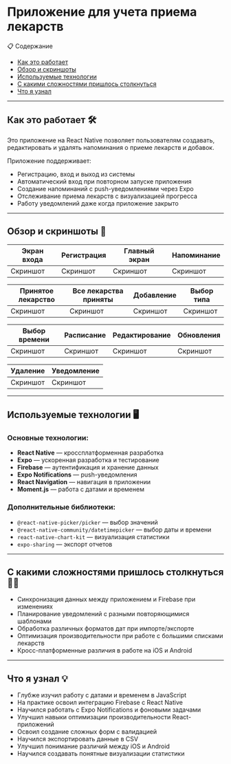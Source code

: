 # Приложение для учета приема лекарств

📋 Содержание
- [Как это работает](#как-это-работает)
- [Обзор и скриншоты](#обзор-и-скриншоты)
- [Используемые технологии](#используемые-технологии)
- [С какими сложностями пришлось столкнуться](#с-какими-сложностями-пришлось-столкнуться)
- [Что я узнал](#что-я-узнал)

---

## Как это работает 🛠️

Это приложение на React Native позволяет пользователям создавать, редактировать и удалять напоминания о приеме лекарств и добавок.

Приложение поддерживает:
- Регистрацию, вход и выход из системы
- Автоматический вход при повторном запуске приложения
- Создание напоминаний с push-уведомлениями через Expo
- Отслеживание приема лекарств с визуализацией прогресса
- Работу уведомлений даже когда приложение закрыто

---

## Обзор и скриншоты 📸

| Экран входа | Регистрация | Главный экран | Напоминание |
|-------------|-------------|---------------|-------------|
| Скриншот    | Скриншот    | Скриншот      | Скриншот    |

| Принятое лекарство | Все лекарства приняты | Добавление | Выбор типа |
|---------------------|----------------------|------------|------------|
| Скриншот            | Скриншот             | Скриншот   | Скриншот   |

| Выбор времени | Расписание | Редактирование | Обновления |
|----------------|------------|----------------|------------|
| Скриншот        | Скриншот   | Скриншот       | Скриншот   |

| Удаление | Уведомление |
|----------|-------------|
| Скриншот  | Скриншот    |

---

## Используемые технологии 🖥️

### Основные технологии:
- **React Native** — кроссплатформенная разработка
- **Expo** — ускоренная разработка и тестирование
- **Firebase** — аутентификация и хранение данных
- **Expo Notifications** — push-уведомления
- **React Navigation** — навигация в приложении
- **Moment.js** — работа с датами и временем

### Дополнительные библиотеки:
- `@react-native-picker/picker` — выбор значений
- `@react-native-community/datetimepicker` — выбор даты и времени
- `react-native-chart-kit` — визуализация статистики
- `expo-sharing` — экспорт отчетов

---

## С какими сложностями пришлось столкнуться 💪🏻

- Синхронизация данных между приложением и Firebase при изменениях
- Планирование уведомлений с разными повторяющимися шаблонами
- Обработка различных форматов дат при импорте/экспорте
- Оптимизация производительности при работе с большими списками лекарств
- Кросс-платформенные различия в работе на iOS и Android

---

## Что я узнал 💡

- Глубже изучил работу с датами и временем в JavaScript
- На практике освоил интеграцию Firebase с React Native
- Научился работать с Expo Notifications и фоновыми задачами
- Улучшил навыки оптимизации производительности React-приложений
- Освоил создание сложных форм с валидацией
- Научился экспортировать данные в CSV
- Улучшил понимание различий между iOS и Android
- Научился создавать понятные визуализации статистики
